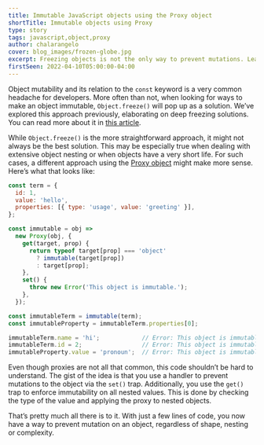 ```yaml
---
title: Immutable JavaScript objects using the Proxy object
shortTitle: Immutable objects using Proxy
type: story
tags: javascript,object,proxy
author: chalarangelo
cover: blog_images/frozen-globe.jpg
excerpt: Freezing objects is not the only way to prevent mutations. Learn how you can leverage the Proxy object to your advantage.
firstSeen: 2022-04-10T05:00:00-04:00
---
```


Object mutability and its relation to the `const` keyword is a very common headache for developers. More often than not, when looking for ways to make an object immutable, `Object.freeze()` will pop up as a solution. We’ve explored this approach previously, elaborating on deep freezing solutions. You can read more about it in [this article](/articles/s/javascript-deep-freeze-object).

While `Object.freeze()` is the more straightforward approach, it might not always be the best solution. This may be especially true when dealing with extensive object nesting or when objects have a very short life. For such cases, a different approach using the [Proxy object](https://developer.mozilla.org/en-US/docs/Web/JavaScript/Reference/Global_Objects/Proxy) might make more sense. Here’s what that looks like:

```js
const term = {
  id: 1,
  value: 'hello',
  properties: [{ type: 'usage', value: 'greeting' }],
};

const immutable = obj =>
  new Proxy(obj, {
    get(target, prop) {
      return typeof target[prop] === 'object'
        ? immutable(target[prop])
        : target[prop];
    },
    set() {
      throw new Error('This object is immutable.');
    },
  });

const immutableTerm = immutable(term);
const immutableProperty = immutableTerm.properties[0];

immutableTerm.name = 'hi';            // Error: This object is immutable.
immutableTerm.id = 2;                 // Error: This object is immutable.
immutableProperty.value = 'pronoun';  // Error: This object is immutable.
```

Even though proxies are not all that common, this code shouldn’t be hard to understand. The gist of the idea is that you use a handler to prevent mutations to the object via the `set()` trap. Additionally, you use the `get()` trap to enforce immutability on all nested values. This is done by checking the type of the value and applying the proxy to nested objects.

That’s pretty much all there is to it. With just a few lines of code, you now have a way to prevent mutation on an object, regardless of shape, nesting or complexity.
